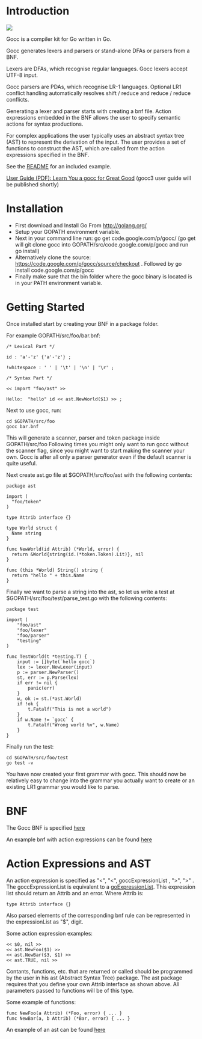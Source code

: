 # Introduction #

[![](https://drone.io/mariusackerman/gocc/status.png)](https://drone.io/mariusackerman/gocc/latest)

Gocc is a compiler kit for Go written in Go.

Gocc generates lexers and parsers or stand-alone DFAs or parsers from a BNF.

Lexers are DFAs, which recognise regular languages. Gocc lexers accept UTF-8 input.

Gocc parsers are PDAs, which recognise LR-1 languages. Optional LR1 conflict handling automatically resolves shift / reduce and reduce / reduce conflicts.

Generating a lexer and parser starts with creating a bnf file. Action expressions embedded in the BNF allows the user to specify semantic actions for syntax productions.

For complex applications the user typically uses an abstract syntax tree (AST) to represent the derivation of the input. The user provides a set of functions to construct the AST, which are called from the action expressions specified in the BNF.

See the [README](https://code.google.com/p/gocc/source/browse/example/bools/README) for an included example.

[User Guide (PDF): Learn You a gocc for Great Good](https://gocc.googlecode.com/git/doc/gocc_user_guide.pdf)
(gocc3 user guide will be published shortly)

# Installation #

  * First download and Install Go From http://golang.org/
  * Setup your GOPATH environment variable.
  * Next in your command line run: go get code.google.com/p/gocc/ (go get will git clone gocc into GOPATH/src/code.google.com/p/gocc and run go install)
  * Alternatively clone the source: https://code.google.com/p/gocc/source/checkout .  Followed by go install code.google.com/p/gocc
  * Finally make sure that the bin folder where the gocc binary is located is in your PATH environment variable.

# Getting Started #

Once installed start by creating your BNF in a package folder.

For example GOPATH/src/foo/bar.bnf:
```
/* Lexical Part */

id : 'a'-'z' {'a'-'z'} ;

!whitespace : ' ' | '\t' | '\n' | '\r' ;

/* Syntax Part */

<< import "foo/ast" >>

Hello:  "hello" id << ast.NewWorld($1) >> ;
```
Next to use gocc, run:
```
cd $GOPATH/src/foo
gocc bar.bnf
```
This will generate a scanner, parser and token package inside GOPATH/src/foo
Following times you might only want to run gocc without the scanner flag, since you might want to start making the scanner your own.  Gocc is after all only a parser generator even if the default scanner is quite useful.

Next create ast.go file at $GOPATH/src/foo/ast with the following contents:
```
package ast

import (
  "foo/token"
)

type Attrib interface {}

type World struct {
  Name string
}

func NewWorld(id Attrib) (*World, error) {
  return &World{string(id.(*token.Token).Lit)}, nil
}

func (this *World) String() string {
  return "hello " + this.Name
}
```

Finally we want to parse a string into the ast, so let us write a test at $GOPATH/src/foo/test/parse\_test.go with the following contents:
```
package test

import (
	"foo/ast"
	"foo/lexer"
	"foo/parser"
	"testing"
)

func TestWorld(t *testing.T) {
	input := []byte(`hello gocc`)
	lex := lexer.NewLexer(input)
	p := parser.NewParser()
	st, err := p.Parse(lex)
	if err != nil {
		panic(err)
	}
	w, ok := st.(*ast.World)
	if !ok {
		t.Fatalf("This is not a world")
	}
	if w.Name != `gocc` {
		t.Fatalf("Wrong world %v", w.Name)
	}
}

```

Finally run the test:
```
cd $GOPATH/src/foo/test
go test -v
```

You have now created your first grammar with gocc.
This should now be relatively easy to change into the grammar you actually want to create or an existing LR1 grammar you would like to parse.

# BNF #

The Gocc BNF is specified [here](https://code.google.com/p/gocc/source/browse/spec/gocc2.ebnf)

An example bnf with action expressions can be found [here](https://code.google.com/p/gocc/source/browse/example/example.bnf)

# Action Expressions and AST #

An action expression is specified as "<", "<", goccExpressionList , ">", ">" .
The goccExpressionList is equivalent to a [goExpressionList](http://golang.org/ref/spec#ExpressionList).  This expression list should return an Attrib and an error.
Where Attrib is:
```
type Attrib interface {}
```
Also parsed elements of the corresponding bnf rule can be represented in the expressionList as "$", digit.

Some action expression examples:
```
<< $0, nil >>
<< ast.NewFoo($1) >>
<< ast.NewBar($3, $1) >>
<< ast.TRUE, nil >>
```

Contants, functions, etc. that are returned or called should be programmed by the user in his ast (Abstract Syntax Tree) package.  The ast package requires that you define your own Attrib interface as shown above.
All parameters passed to functions will be of this type.

Some example of functions:
```
func NewFoo(a Attrib) (*Foo, error) { ... }
func NewBar(a, b Attrib) (*Bar, error) { ... }
```

An example of an ast can be found [here](https://code.google.com/p/gocc/source/browse/example/bools/ast/ast.go)